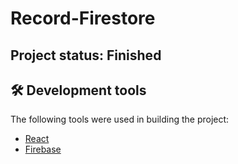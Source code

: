# Record-Firestore

## Project status: Finished

## 🛠 Development tools

The following tools were used in building the project:

- [React](https://pt-br.reactjs.org/)
- [Firebase](https://firebase.google.com/)

